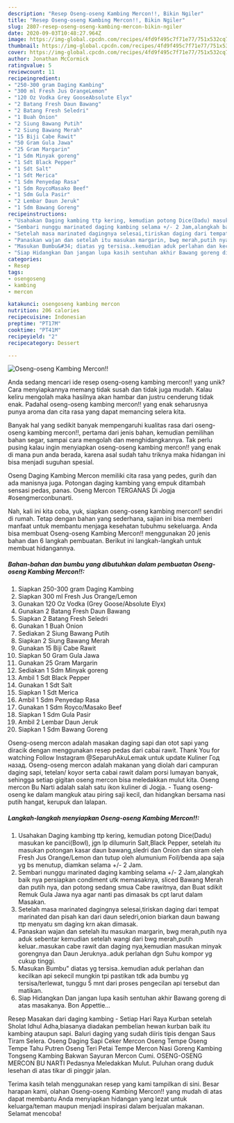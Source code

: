 ```yaml
---
description: "Resep Oseng-oseng Kambing Mercon!!, Bikin Ngiler"
title: "Resep Oseng-oseng Kambing Mercon!!, Bikin Ngiler"
slug: 2807-resep-oseng-oseng-kambing-mercon-bikin-ngiler
date: 2020-09-03T10:48:27.964Z
image: https://img-global.cpcdn.com/recipes/4fd9f495c7f71e77/751x532cq70/oseng-oseng-kambing-mercon-foto-resep-utama.jpg
thumbnail: https://img-global.cpcdn.com/recipes/4fd9f495c7f71e77/751x532cq70/oseng-oseng-kambing-mercon-foto-resep-utama.jpg
cover: https://img-global.cpcdn.com/recipes/4fd9f495c7f71e77/751x532cq70/oseng-oseng-kambing-mercon-foto-resep-utama.jpg
author: Jonathan McCormick
ratingvalue: 5
reviewcount: 11
recipeingredient:
- "250-300 gram Daging Kambing"
- "300 ml Fresh Jus OrangeLemon"
- "120 Oz Vodka Grey GooseAbsolute Elyx"
- "2 Batang Fresh Daun Bawang"
- "2 Batang Fresh Seledri"
- "1 Buah Onion"
- "2 Siung Bawang Putih"
- "2 Siung Bawang Merah"
- "15 Biji Cabe Rawit"
- "50 Gram Gula Jawa"
- "25 Gram Margarin"
- "1 Sdm Minyak goreng"
- "1 Sdt Black Pepper"
- "1 Sdt Salt"
- "1 Sdt Merica"
- "1 Sdm Penyedap Rasa"
- "1 Sdm RoycoMasako Beef"
- "1 Sdm Gula Pasir"
- "2 Lembar Daun Jeruk"
- "1 Sdm Bawang Goreng"
recipeinstructions:
- "Usahakan Daging kambing ttp kering, kemudian potong Dice(Dadu) masukan ke panci(Bowl), jgn lp dilumurin Salt,Black Pepper, setelah itu masukan potongan kasar daun bawang,sledri dan Onion dan siram oleh Fresh Jus Orange/Lemon dan tutup oleh alumunium Foil/benda apa saja yg bs menutup, diamkan selama +/- 2 Jam."
- "Sembari nunggu marinated daging kambing selama +/- 2 Jam,alangkah baik nya persiapkan condiment utk memasaknya, sliced Bawang Merah dan putih nya, dan potong sedang smua Cabe rawitnya, dan Buat sdikit Remuk Gula Jawa nya agar nanti pas dimasak bs cpt larut dalam Masakan."
- "Setelah masa marinated dagingnya selesai,tiriskan daging dari tempat marinated dan pisah kan dari daun seledri,onion biarkan daun bawang ttp menyatu sm daging krn akan dimasak."
- "Panaskan wajan dan setelah itu masukan margarin, bwg merah,putih nya aduk sebentar kemudian setelah wangi dari bwg merah,putih keluar..masukan cabe rawit dan daging nya,kemudian masukan minyak gorengnya dan Daun Jeruknya..aduk perlahan dgn Suhu kompor yg cukup tinggi."
- "Masukan Bumbu&#34; diatas yg tersisa..kemudian aduk perlahan dan kecilkan api sekecil mungkin tpi pastikan tdk ada bumbu yg tersisa/terlewat, tunggu 5 mnt dari proses pengecilan api tersebut dan matikan."
- "Siap Hidangkan Dan jangan lupa kasih sentuhan akhir Bawang goreng di atas masakanya. Bon Appettie..."
categories:
- Resep
tags:
- osengoseng
- kambing
- mercon

katakunci: osengoseng kambing mercon 
nutrition: 206 calories
recipecuisine: Indonesian
preptime: "PT17M"
cooktime: "PT41M"
recipeyield: "2"
recipecategory: Dessert

---
```



![Oseng-oseng Kambing Mercon!!](https://img-global.cpcdn.com/recipes/4fd9f495c7f71e77/751x532cq70/oseng-oseng-kambing-mercon-foto-resep-utama.jpg)

Anda sedang mencari ide resep oseng-oseng kambing mercon!! yang unik? Cara menyiapkannya memang tidak susah dan tidak juga mudah. Kalau keliru mengolah maka hasilnya akan hambar dan justru cenderung tidak enak. Padahal oseng-oseng kambing mercon!! yang enak seharusnya punya aroma dan cita rasa yang dapat memancing selera kita.

Banyak hal yang sedikit banyak mempengaruhi kualitas rasa dari oseng-oseng kambing mercon!!, pertama dari jenis bahan, kemudian pemilihan bahan segar, sampai cara mengolah dan menghidangkannya. Tak perlu pusing kalau ingin menyiapkan oseng-oseng kambing mercon!! yang enak di mana pun anda berada, karena asal sudah tahu triknya maka hidangan ini bisa menjadi suguhan spesial.

Oseng Daging Kambing Mercon memiliki cita rasa yang pedes, gurih dan ada manisnya juga. Potongan daging kambing yang empuk ditambah sensasi pedas, panas. Oseng Mercon TERGANAS Di Jogja #osengmerconbunarti.


Nah, kali ini kita coba, yuk, siapkan oseng-oseng kambing mercon!! sendiri di rumah. Tetap dengan bahan yang sederhana, sajian ini bisa memberi manfaat untuk membantu menjaga kesehatan tubuhmu sekeluarga. Anda bisa membuat Oseng-oseng Kambing Mercon!! menggunakan 20 jenis bahan dan 6 langkah pembuatan. Berikut ini langkah-langkah untuk membuat hidangannya.

<!--inarticleads1-->

##### Bahan-bahan dan bumbu yang dibutuhkan dalam pembuatan Oseng-oseng Kambing Mercon!!:

1. Siapkan 250-300 gram Daging Kambing
1. Siapkan 300 ml Fresh Jus Orange/Lemon
1. Gunakan 120 Oz Vodka (Grey Goose/Absolute Elyx)
1. Gunakan 2 Batang Fresh Daun Bawang
1. Siapkan 2 Batang Fresh Seledri
1. Gunakan 1 Buah Onion
1. Sediakan 2 Siung Bawang Putih
1. Siapkan 2 Siung Bawang Merah
1. Gunakan 15 Biji Cabe Rawit
1. Siapkan 50 Gram Gula Jawa
1. Gunakan 25 Gram Margarin
1. Sediakan 1 Sdm Minyak goreng
1. Ambil 1 Sdt Black Pepper
1. Gunakan 1 Sdt Salt
1. Siapkan 1 Sdt Merica
1. Ambil 1 Sdm Penyedap Rasa
1. Gunakan 1 Sdm Royco/Masako Beef
1. Siapkan 1 Sdm Gula Pasir
1. Ambil 2 Lembar Daun Jeruk
1. Siapkan 1 Sdm Bawang Goreng


Oseng-oseng mercon adalah masakan daging sapi dan otot sapi yang diracik dengan menggunakan resep pedas dari cabai rawit. Thank You for watching Follow Instagram @SeparuhAkuLemak untuk update Kuliner Год назад. Oseng-oseng mercon adalah makanan yang diolah dari campuran daging sapi, tetelan/ koyor serta cabai rawit dalam porsi lumayan banyak, sehingga setiap gigitan oseng mercon bisa meledakkan mulut kita. Oseng mercon Bu Narti adalah salah satu ikon kuliner di Jogja. - Tuang oseng-oseng ke dalam mangkuk atau piring saji kecil, dan hidangkan bersama nasi putih hangat, kerupuk dan lalapan. 

<!--inarticleads2-->

##### Langkah-langkah menyiapkan Oseng-oseng Kambing Mercon!!:

1. Usahakan Daging kambing ttp kering, kemudian potong Dice(Dadu) masukan ke panci(Bowl), jgn lp dilumurin Salt,Black Pepper, setelah itu masukan potongan kasar daun bawang,sledri dan Onion dan siram oleh Fresh Jus Orange/Lemon dan tutup oleh alumunium Foil/benda apa saja yg bs menutup, diamkan selama +/- 2 Jam.
1. Sembari nunggu marinated daging kambing selama +/- 2 Jam,alangkah baik nya persiapkan condiment utk memasaknya, sliced Bawang Merah dan putih nya, dan potong sedang smua Cabe rawitnya, dan Buat sdikit Remuk Gula Jawa nya agar nanti pas dimasak bs cpt larut dalam Masakan.
1. Setelah masa marinated dagingnya selesai,tiriskan daging dari tempat marinated dan pisah kan dari daun seledri,onion biarkan daun bawang ttp menyatu sm daging krn akan dimasak.
1. Panaskan wajan dan setelah itu masukan margarin, bwg merah,putih nya aduk sebentar kemudian setelah wangi dari bwg merah,putih keluar..masukan cabe rawit dan daging nya,kemudian masukan minyak gorengnya dan Daun Jeruknya..aduk perlahan dgn Suhu kompor yg cukup tinggi.
1. Masukan Bumbu&#34; diatas yg tersisa..kemudian aduk perlahan dan kecilkan api sekecil mungkin tpi pastikan tdk ada bumbu yg tersisa/terlewat, tunggu 5 mnt dari proses pengecilan api tersebut dan matikan.
1. Siap Hidangkan Dan jangan lupa kasih sentuhan akhir Bawang goreng di atas masakanya. Bon Appettie...


Resep Masakan dari daging kambing - Setiap Hari Raya Kurban setelah Sholat Idhul Adha,biasanya diadakan pembelian hewan kurban baik itu kambing ataupun sapi. Baluri daging yang sudah diiris tipis dengan Saus Tiram Selera. Oseng Daging Sapi Ceker Mercon Oseng Tempe Oseng Tempe Tahu Putren Oseng Teri Petai Tempe Mercon Nasi Goreng Kambing Tongseng Kambing Bakwan Sayuran Mercon Cumi. OSENG-OSENG MERCON BU NARTI Pedasnya Meledakkan Mulut. Puluhan orang duduk lesehan di atas tikar di pinggir jalan. 

Terima kasih telah menggunakan resep yang kami tampilkan di sini. Besar harapan kami, olahan Oseng-oseng Kambing Mercon!! yang mudah di atas dapat membantu Anda menyiapkan hidangan yang lezat untuk keluarga/teman maupun menjadi inspirasi dalam berjualan makanan. Selamat mencoba!
